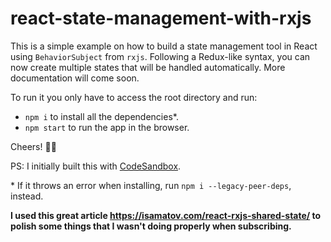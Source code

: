 # react-state-management-with-rxjs

This is a simple example on how to build a state management tool in React using `BehaviorSubject` from `rxjs`.
Following a Redux-like syntax, you can now create multiple states that will be handled automatically. More documentation will come soon.


To run it you only have to access the root directory and run:

- `npm i` to install all the dependencies*.
- `npm start` to run the app in the browser.
  
Cheers! ✌🏼

PS: I initially built this with [CodeSandbox](https://codesandbox.io/s/react-state-management-with-behaviorsubject-j3oqbi).

\* If it throws an error when installing, run `npm i --legacy-peer-deps`, instead.

**I used this great article https://isamatov.com/react-rxjs-shared-state/ to polish some things that I wasn't doing properly when subscribing.**